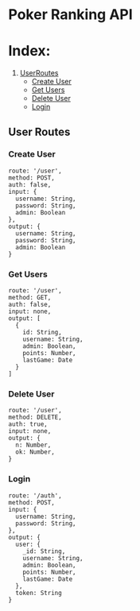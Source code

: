 # Poker Ranking API

# Index:

1. [UserRoutes](#user-routes)
    * [Create User](#create-user)
    * [Get Users](#get-users)
    * [Delete User](#delete-user)
    * [Login](#login)

## User Routes
### Create User
```
route: '/user',
method: POST,
auth: false,
input: {
  username: String,
  password: String,
  admin: Boolean
},
output: {
  username: String,
  password: String,
  admin: Boolean
}
```
### Get Users
```
route: '/user',
method: GET,
auth: false,
input: none,
output: [
  {
    id: String,
    username: String,
    admin: Boolean,
    points: Number,
    lastGame: Date
  }
]
```
### Delete User
```
route: '/user',
method: DELETE,
auth: true,
input: none,
output: {
  n: Number,
  ok: Number,
}
```
### Login
```
route: '/auth',
method: POST,
input: {
  username: String,
  password: String,
},
output: {
  user: {
    _id: String,
    username: String,
    admin: Boolean,
    points: Number,
    lastGame: Date
  },
  token: String
}
```
